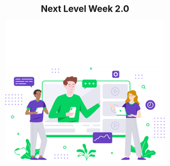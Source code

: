 <div align="center">
    <h1>Next Level Week 2.0</h1>
    <img src=".github/logo.svg"></img>
</div>
<div>
    <img src=".github/landing.svg"></img>
</div>
